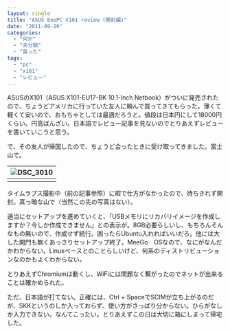 ```yaml
---
layout: single
title: "ASUS EeePC X101 review (開封編)"
date: "2011-09-26"
categories: 
  - "何か"
  - "未分類"
  - "買った"
tags: 
  - "pc"
  - "x101"
  - "レビュー"
---
```


ASUSのX101（ASUS X101-EU17-BK 10.1-Inch Netbook）がついに発売されたので、ちょうどアメリカに行っていた友人に頼んで買ってきてもらった。薄くて軽くて安いので、おもちゃとしては最適だろうと。値段は日本円にして18000円くらい。円高ばんざい。日本語でレビュー記事を見ないのでとりあえずレビューを書いていこうと思う。

で、その友人が帰国したので、ちょうど会ったときに受け取ってきました。富士山で。

| ![](https://blog.naotaco.com/assets/images/posts/2011/09/DSC_3010.jpg "DSC_3010") |
|:--:|
|  |

タイムラプス撮影中（前の記事参照）に暇で仕方がなかったので、待ちきれず開封。真っ暗な山で（当然この先の写真はない）。

適当にセットアップを進めていくと、「USBメモリにリカバリイメージを作成しますか？今しか作成できません」との表示が。8GB必要らしいし、もちろんそんなもの無いので、作成せず続行。困ったらUbuntu入れればいいだろ。他には大した関門も無くあっさりセットアップ終了。MeeGo　OSなので、なにがなんだかわからない。Linuxベースとのことらしいけど、何系のディストリビューションなのかもよくわからない。

とりあえずChromiumは動くし、WiFiには問題なく繋がったのでネットが出来ることは確かめられた。

ただ、日本語が打てない。正確には、Ctrl + SpaceでSCIMが立ち上がるのだが、SKKというのしか入っておらず、使い方がさっぱり分からない。ひらがなしか入力できない。なんてこったい。とりあえずこの日は大切に箱にしまって帰宅した。
